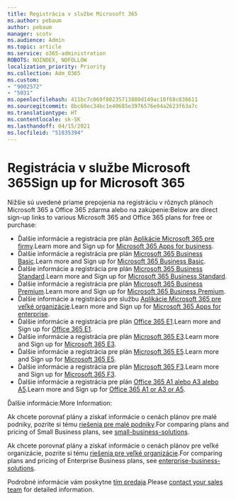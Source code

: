 ```yaml
---
title: Registrácia v službe Microsoft 365
ms.author: pebaum
author: pebaum
manager: scotv
ms.audience: Admin
ms.topic: article
ms.service: o365-administration
ROBOTS: NOINDEX, NOFOLLOW
localization_priority: Priority
ms.collection: Adm_O365
ms.custom:
- "9002572"
- "5031"
ms.openlocfilehash: 411bc7c069f80235713880d149ac10f68c836611
ms.sourcegitcommit: 8bc60ec34bc1e40685e3976576e04a2623f63a7c
ms.translationtype: HT
ms.contentlocale: sk-SK
ms.lasthandoff: 04/15/2021
ms.locfileid: "51835394"
---
```

# <a name="sign-up-for-microsoft-365"></a><span data-ttu-id="22807-102">Registrácia v službe Microsoft 365</span><span class="sxs-lookup"><span data-stu-id="22807-102">Sign up for Microsoft 365</span></span>

<span data-ttu-id="22807-103">Nižšie sú uvedené priame prepojenia na registráciu v rôznych plánoch Microsoft 365 a Office 365 zdarma alebo na zakúpenie:</span><span class="sxs-lookup"><span data-stu-id="22807-103">Below are direct sign-up links to various Microsoft 365 and Office 365 plans for free or purchase:</span></span>

- <span data-ttu-id="22807-104">Ďalšie informácie a registrácia pre plán [Aplikácie Microsoft 365 pre firmy](https://products.office.com/business/office-365-business?activetab=pivot%3aoverviewtab).</span><span class="sxs-lookup"><span data-stu-id="22807-104">Learn more and Sign up for [Microsoft 365 Apps for business](https://products.office.com/business/office-365-business?activetab=pivot%3aoverviewtab).</span></span>
- <span data-ttu-id="22807-105">Ďalšie informácie a registrácia pre plán [Microsoft 365 Business Basic](https://products.office.com/business/office-365-business-essentials?activetab=pivot%3aoverviewtab).</span><span class="sxs-lookup"><span data-stu-id="22807-105">Learn more and Sign up for [Microsoft 365 Business Basic](https://products.office.com/business/office-365-business-essentials?activetab=pivot%3aoverviewtab).</span></span>
- <span data-ttu-id="22807-106">Ďalšie informácie a registrácia pre plán [Microsoft 365 Business Standard](https://products.office.com/business/office-365-business-premium?activetab=pivot%3aoverviewtab).</span><span class="sxs-lookup"><span data-stu-id="22807-106">Learn more and Sign up for [Microsoft 365 Business Standard](https://products.office.com/business/office-365-business-premium?activetab=pivot%3aoverviewtab).</span></span>
- <span data-ttu-id="22807-107">Ďalšie informácie a registrácia pre plán [Microsoft 365 Business Premium](https://www.microsoft.com/microsoft-365/business/microsoft-365-business?activetab=pivot%3aoverviewtab).</span><span class="sxs-lookup"><span data-stu-id="22807-107">Learn more and Sign up for [Microsoft 365 Business Premium](https://www.microsoft.com/microsoft-365/business/microsoft-365-business?activetab=pivot%3aoverviewtab).</span></span>
- <span data-ttu-id="22807-108">Ďalšie informácie a registrácia pre službu [Aplikácie Microsoft 365 pre veľké organizácie](https://products.office.com/business/office-365-proplus-product?activetab=pivot%3aoverviewtab).</span><span class="sxs-lookup"><span data-stu-id="22807-108">Learn more and Sign up for [Microsoft 365 Apps for enterprise](https://products.office.com/business/office-365-proplus-product?activetab=pivot%3aoverviewtab).</span></span>
- <span data-ttu-id="22807-109">Ďalšie informácie a registrácia pre plán [Office 365 E1](https://www.microsoft.com/microsoft-365/business/office-365-enterprise-e1-business-software?activetab=pivot:overviewtab).</span><span class="sxs-lookup"><span data-stu-id="22807-109">Learn more and Sign up for [Office 365 E1](https://www.microsoft.com/microsoft-365/business/office-365-enterprise-e1-business-software?activetab=pivot:overviewtab).</span></span>
- <span data-ttu-id="22807-110">Ďalšie informácie a registrácia pre plán [Microsoft 365 E3](https://www.microsoft.com/microsoft-365/enterprise-e3-business-software).</span><span class="sxs-lookup"><span data-stu-id="22807-110">Learn more and Sign up for [Microsoft 365 E3](https://www.microsoft.com/microsoft-365/enterprise-e3-business-software).</span></span>
- <span data-ttu-id="22807-111">Ďalšie informácie a registrácia pre plán [Microsoft 365 E5](https://www.microsoft.com/microsoft-365/enterprise-e5-business-software?activetab=pivot%3aoverviewtab).</span><span class="sxs-lookup"><span data-stu-id="22807-111">Learn more and Sign up for [Microsoft 365 E5](https://www.microsoft.com/microsoft-365/enterprise-e5-business-software?activetab=pivot%3aoverviewtab).</span></span>
- <span data-ttu-id="22807-112">Ďalšie informácie a registrácia pre plán [Microsoft 365 F3](https://www.microsoft.com/microsoft-365/microsoft-365-enterprise-f3?activetab=pivot%3aoverviewtab).</span><span class="sxs-lookup"><span data-stu-id="22807-112">Learn more and Sign up for [Microsoft 365 F3](https://www.microsoft.com/microsoft-365/microsoft-365-enterprise-f3?activetab=pivot%3aoverviewtab).</span></span>
- <span data-ttu-id="22807-113">Ďalšie informácie a registrácia pre plán [Office 365 A1 alebo A3 alebo A5](https://www.microsoft.com/microsoft-365/academic/compare-office-365-education-plans?activetab=tab:primaryr1).</span><span class="sxs-lookup"><span data-stu-id="22807-113">Learn more and Sign up for [Office 365 A1 or A3 or A5](https://www.microsoft.com/microsoft-365/academic/compare-office-365-education-plans?activetab=tab:primaryr1).</span></span>

<span data-ttu-id="22807-114">Ďalšie informácie:</span><span class="sxs-lookup"><span data-stu-id="22807-114">More Information:</span></span>

<span data-ttu-id="22807-115">Ak chcete porovnať plány a získať informácie o cenách plánov pre malé podniky, pozrite si tému [riešenia pre malé podniky](https://products.office.com/business/small-business-solutions#office-ContentAreaHeadingTemplate-1cuvapm).</span><span class="sxs-lookup"><span data-stu-id="22807-115">For comparing plans and pricing of Small Business plans, see [small-business-solutions](https://products.office.com/business/small-business-solutions#office-ContentAreaHeadingTemplate-1cuvapm).</span></span>

<span data-ttu-id="22807-116">Ak chcete porovnať plány a získať informácie o cenách plánov pre veľké organizácie, pozrite si tému [riešenia pre veľké organizácie](https://www.microsoft.com/microsoft-365/business/compare-more-office-365-for-business-plans).</span><span class="sxs-lookup"><span data-stu-id="22807-116">For comparing plans and pricing of Enterprise Business plans, see [enterprise-business-solutions](https://www.microsoft.com/microsoft-365/business/compare-more-office-365-for-business-plans).</span></span>

<span data-ttu-id="22807-117">Podrobné informácie vám poskytne [tím predaja](https://go.microsoft.com/fwlink/?linkid=2127718).</span><span class="sxs-lookup"><span data-stu-id="22807-117">Please [contact your sales team](https://go.microsoft.com/fwlink/?linkid=2127718) for detailed information.</span></span>
